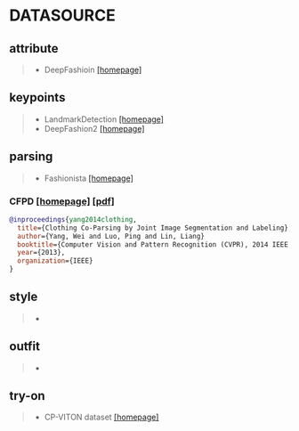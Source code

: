 # DATASOURCE

## attribute
> * DeepFashioin [[homepage]](http://mmlab.ie.cuhk.edu.hk/projects/DeepFashion.html)
## keypoints
> * LandmarkDetection [[homepage]](http://mmlab.ie.cuhk.edu.hk/projects/DeepFashion/LandmarkDetection.html)
> * DeepFashion2 [[homepage]](https://github.com/switchablenorms/DeepFashion2)
## parsing
> * Fashionista [[homepage]](http://vision.is.tohoku.ac.jp/~kyamagu/research/clothing_parsing/)
### CFPD [[homepage]]() [[pdf]](https://liusi-group.com/pdf/Fashion%20Parsing%20With%20Weak%20Color-Category%20Labels.pdf)
```bib
@inproceedings{yang2014clothing,
  title={Clothing Co-Parsing by Joint Image Segmentation and Labeling},
  author={Yang, Wei and Luo, Ping and Lin, Liang}
  booktitle={Computer Vision and Pattern Recognition (CVPR), 2014 IEEE Conference on},
  year={2013},
  organization={IEEE}
}
```
## style
> *
## outfit
> *
## try-on
> * CP-VITON dataset [[homepage]](https://github.com/ChanningPing/Fashion_Attribute_Editing)


